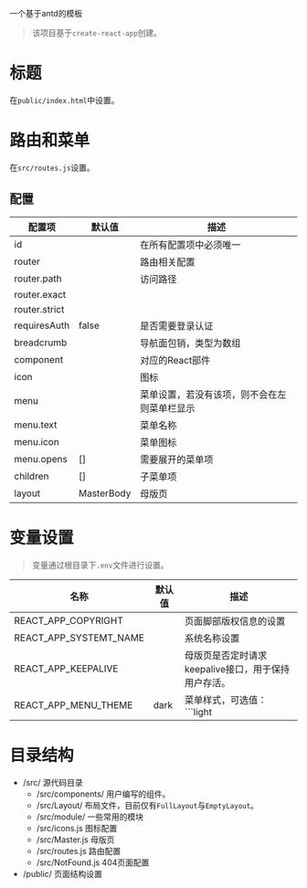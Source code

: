 一个基于antd的模板

> 该项目基于```create-react-app```创建。

# 标题

在```public/index.html```中设置。

# 路由和菜单

在```src/routes.js```设置。

## 配置

|配置项|默认值|描述|
|---|---|---|
|id| |在所有配置项中必须唯一|
|router| |路由相关配置|
|router.path| | 访问路径|
|router.exact| | |
|router.strict| | |
|requiresAuth|false|是否需要登录认证|
|breadcrumb| |导航面包销，类型为数组|
|component| |对应的React部件|
|icon| |图标|
|menu| |菜单设置，若没有该项，则不会在左则菜单栏显示|
|menu.text| |菜单名称|
|menu.icon| |菜单图标|
|menu.opens|[]|需要展开的菜单项|
|children|[]|子菜单项|
|layout|MasterBody|母版页|

# 变量设置

> 变量通过根目录下```.env```文件进行设置。

|名称|默认值|描述|
|---|---|---|
|REACT_APP_COPYRIGHT| |页面脚部版权信息的设置|
|REACT_APP_SYSTEMT_NAME| |系统名称设置|
|REACT_APP_KEEPALIVE| |母版页是否定时请求keepalive接口，用于保持用户存活。|
|REACT_APP_MENU_THEME|dark |菜单样式，可选值：```light|dark```|

# 目录结构

* /src/ 源代码目录
    * /src/components/ 用户编写的组件。
    * /src/Layout/ 布局文件，目前仅有```FullLayout```与```EmptyLayout```。
    * /src/module/ 一些常用的模块
    * /src/icons.js 图标配置
    * /src/Master.js 母版页
    * /src/routes.js 路由配置
    * /src/NotFound.js 404页面配置
* /public/ 页面结构设置
